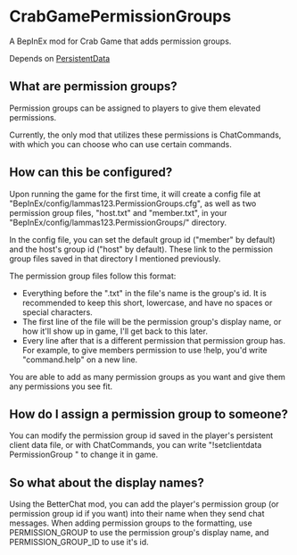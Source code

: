 # CrabGamePermissionGroups
A BepInEx mod for Crab Game that adds permission groups.

Depends on [PersistentData](https://github.com/lammas321/CrabGamePersistentData)

## What are permission groups?
Permission groups can be assigned to players to give them elevated permissions.

Currently, the only mod that utilizes these permissions is ChatCommands, with which you can choose who can use certain commands.

## How can this be configured?
Upon running the game for the first time, it will create a config file at "BepInEx/config/lammas123.PermissionGroups.cfg", as well as two permission group files, "host.txt" and "member.txt", in your "BepInEx/config/lammas123.PermissionGroups/" directory.

In the config file, you can set the default group id ("member" by default) and the host's group id ("host" by default). These link to the permission group files saved in that directory I mentioned previously.

The permission group files follow this format:
- Everything before the ".txt" in the file's name is the group's id. It is recommended to keep this short, lowercase, and have no spaces or special characters.
- The first line of the file will be the permission group's display name, or how it'll show up in game, I'll get back to this later.
- Every line after that is a different permission that permission group has. For example, to give members permission to use !help, you'd write "command.help" on a new line.

You are able to add as many permission groups as you want and give them any permissions you see fit.

## How do I assign a permission group to someone?
You can modify the permission group id saved in the player's persistent client data file, or with ChatCommands, you can write "!setclientdata <player> PermissionGroup <permission group id>" to change it in game.

## So what about the display names?
Using the BetterChat mod, you can add the player's permission group (or permission group id if you want) into their name when they send chat messages.
When adding permission groups to the formatting, use PERMISSION_GROUP to use the permission group's display name, and PERMISSION_GROUP_ID to use it's id.
